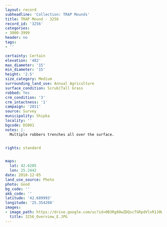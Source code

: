 ```yaml
---
layout: record
subheadline: 'Collection: TRAP Mounds'
title: TRAP Mound - 3256
record_id: '3256'
categories:
- 3000-3999
header: no
tags:
- ''

certainty: Certain
elevation: '482'
max_diameter: '15'
min_diameter: '15'
height: '2.5'
size_category: Medium
surrounding_land_use: Annual Agriculture
surface_condition: Scrub|Tall Grass
robbed: Yes
crm_condition: '3'
crm_intactness: '1'
campaign: '2011'
source: Survey
municipality: Shipka
locality: ''
bgcode: DS001
notes: |-
  Multiple robbers trenches all over the surface.


rights: standard


maps:
  lat: 42.6285
  lon: 25.2442
date: 2018-12-05
land_use_source: Photo
photo: Good
bg_code: ''
akb_code: ''
latitude: '42.689993'
longitude: '25.354208'
images:
- image_path: https://drive.google.com/uc?id=0B3Rg88wZDQscTGRpdVlvR1J0WkU
  title: 3256_Overview_E.JPG
---
```

